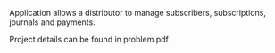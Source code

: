  Application allows a distributor to manage subscribers, subscriptions, journals and payments.   

 Project details can be found in problem.pdf

